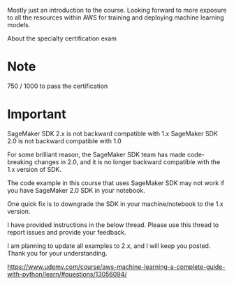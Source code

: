 Mostly just an introduction to the course. Looking forward to more exposure to all the resources within AWS for training and deploying machine learning models. 

About the specialty certification exam


# Note 

750 / 1000 to pass the certification 

# Important 

SageMaker SDK 2.x is not backward compatible with 1.x
SageMaker SDK 2.0 is not backward compatible with 1.0

For some brilliant reason, the SageMaker SDK team has made code-breaking changes in 2.0, and it is no longer backward compatible with the 1.x version of SDK.

The code example in this course that uses SageMaker SDK may not work if you have SageMaker 2.0 SDK in your notebook.

One quick fix is to downgrade the SDK in your machine/notebook to the 1.x version.

I have provided instructions in the below thread. Please use this thread to report issues and provide your feedback.

I am planning to update all examples to 2.x, and I will keep you posted. Thank you for your understanding.

https://www.udemy.com/course/aws-machine-learning-a-complete-guide-with-python/learn/#questions/13056094/


